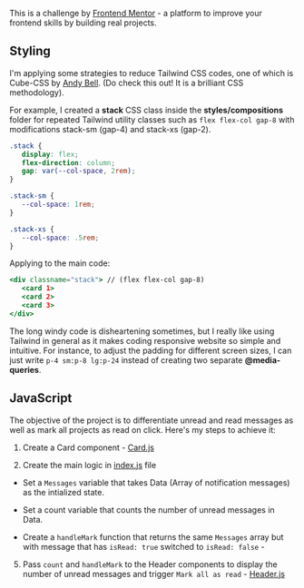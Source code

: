 This is a challenge by [Frontend Mentor](https://www.frontendmentor.io/challenges/notifications-page-DqK5QAmKbC/hub/notification-page-using-nextjs-and-tailwind-7l70TIl20X) - a platform to improve your frontend skills by building real projects.

## Styling

I'm applying some strategies to reduce Tailwind CSS codes, one of which is Cube-CSS by [Andy Bell](https://cube.fyi/). (Do check this out! It is a brilliant CSS methodology). 

For example, I created a **stack** CSS class inside the **styles/compositions** folder for repeated Tailwind utility classes such as `flex flex-col gap-8` with modifications stack-sm (gap-4) and stack-xs (gap-2). 

```css
.stack {
   display: flex;
   flex-direction: column;
   gap: var(--col-space, 2rem);
}

.stack-sm {
   --col-space: 1rem;
}

.stack-xs {
   --col-space: .5rem;
}
```

Applying to the main code: 

```jsx
<div classname="stack"> // (flex flex-col gap-8)
   <card 1>
   <card 2>
   <card 3>
</div>
```

The long windy code is disheartening sometimes, but I really like using Tailwind in general as it makes coding responsive website so simple and intuitive. For instance, to adjust the padding for different screen sizes, I can just write `p-4 sm:p-8 lg:p-24` instead of creating two separate **@media-queries**.

## JavaScript

The objective of the project is to differentiate unread and read messages as well as mark all projects as read on click. Here's my steps to achieve it: 

1. Create a Card component - [Card.js](https://github.com/naomi-pham/notification-page/blob/main/components/Card/Card.js)

2. Create the main logic in [index.js](https://github.com/naomi-pham/notification-page/blob/main/pages/index.js) file

- Set a `Messages` variable that takes Data (Array of notification messages) as the intialized state. 

- Set a count variable that counts the number of unread messages in Data.

- Create a `handleMark` function that returns the same `Messages` array but with message that has `isRead: true` switched to `isRead: false` -

5. Pass `count` and `handleMark` to the Header components to display the number of unread messages and trigger `Mark all as read` - [Header.js](https://github.com/naomi-pham/notification-page/blob/main/components/Header/Header.js)


